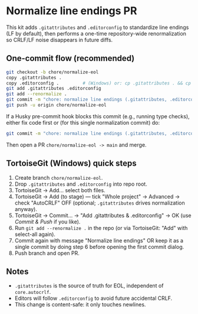 # Normalize line endings PR

This kit adds `.gitattributes` and `.editorconfig` to standardize line endings (LF by default),
then performs a one-time repository-wide renormalization so CRLF/LF noise disappears in future diffs.

## One-commit flow (recommended)

```bash
git checkout -b chore/normalize-eol
copy .gitattributes .
copy .editorconfig .         # (Windows) or: cp .gitattributes . && cp .editorconfig .
git add .gitattributes .editorconfig
git add --renormalize .
git commit -m "chore: normalize line endings (.gitattributes, .editorconfig, renormalize)"
git push -u origin chore/normalize-eol
```

If a Husky pre-commit hook blocks this commit (e.g., running type checks), either fix code first or (for this single normalization commit) do:
```bash
git commit -m "chore: normalize line endings (.gitattributes, .editorconfig, renormalize)" --no-verify
```

Then open a PR `chore/normalize-eol -> main` and merge.

## TortoiseGit (Windows) quick steps
1. Create branch `chore/normalize-eol`.
2. Drop `.gitattributes` and `.editorconfig` into repo root.
3. TortoiseGit → Add... select both files.
4. TortoiseGit → Add (to stage) — tick "Whole project" → Advanced → check "AutoCRLF" OFF (optional; `.gitattributes` drives normalization anyway).
5. TortoiseGit → Commit... → "Add .gitattributes & .editorconfig" → OK (use *Commit & Push* if you like).
6. Run `git add --renormalize .` in the repo (or via TortoiseGit: "Add" with select-all again).
7. Commit again with message "Normalize line endings" OR keep it as a single commit by doing step 6 before opening the first commit dialog.
8. Push branch and open PR.

## Notes
- `.gitattributes` is the source of truth for EOL, independent of `core.autocrlf`.
- Editors will follow `.editorconfig` to avoid future accidental CRLF.
- This change is content-safe: it only touches newlines.
